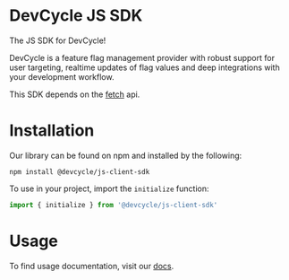 # DevCycle JS SDK

The JS SDK for DevCycle!

DevCycle is a feature flag management provider with robust support for user targeting, realtime updates of flag values
and deep integrations with your development workflow.

This SDK depends on the [fetch](https://github.com/BuilderIO/this-package-uses-fetch) api.

# Installation

Our library can be found on npm and installed by the following:

```
npm install @devcycle/js-client-sdk
```

To use in your project, import the `initialize` function:

```javascript
import { initialize } from '@devcycle/js-client-sdk'
```

# Usage

To find usage documentation, visit our [docs](https://docs.devcycle.com/docs/sdk/client-side-sdks/javascript).

